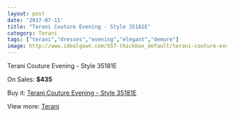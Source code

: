 ```yaml
---
layout: post
date: '2017-07-11'
title: "Terani Couture Evening - Style 35181E"
category: Terani
tags: ["terani","dresses","evening","elegant","demure"]
image: http://www.idealgown.com/557-thickbox_default/terani-couture-evening-style-35181e.jpg
---
```

Terani Couture Evening - Style 35181E

On Sales: **$435**
<a href="https://www.idealgown.com/en/terani/215-terani-couture-evening-style-35181e.html"><amp-img layout="responsive" width="600" height="600" src="//www.idealgown.com/557-thickbox_default/terani-couture-evening-style-35181e.jpg" alt="Terani Couture Evening - Style 35181E 0" /></a>

Buy it: [Terani Couture Evening - Style 35181E](https://www.idealgown.com/en/terani/215-terani-couture-evening-style-35181e.html "Terani Couture Evening - Style 35181E")

View more: [Terani](https://www.idealgown.com/en/4-terani "Terani")